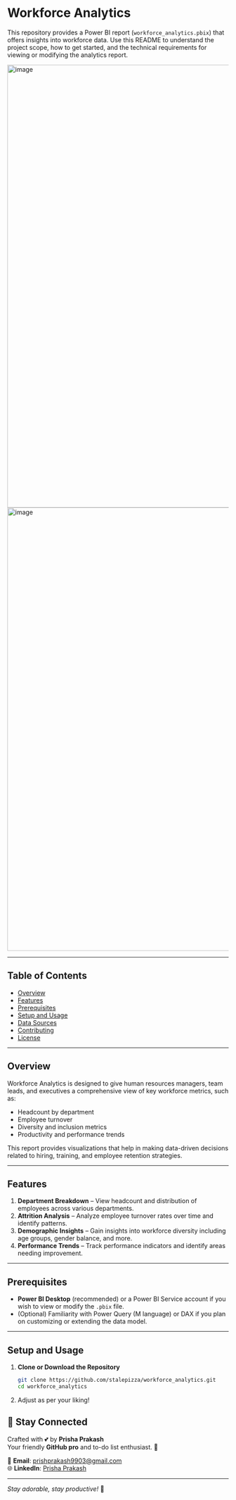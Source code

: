 # Workforce Analytics

This repository provides a Power BI report (`workforce_analytics.pbix`) that offers insights into workforce data. Use this README to understand the project scope, how to get started, and the technical requirements for viewing or modifying the analytics report.

<img width="1793" height="1007" alt="image" src="https://github.com/user-attachments/assets/40794a98-74c9-4f13-ba6c-6525de018034" />
<img width="1796" height="1008" alt="image" src="https://github.com/user-attachments/assets/40b0551c-9a38-4e9e-a765-f6140726af90" />

---

## Table of Contents

- [Overview](#overview)
- [Features](#features)
- [Prerequisites](#prerequisites)
- [Setup and Usage](#setup-and-usage)
- [Data Sources](#data-sources)
- [Contributing](#contributing)
- [License](#license)

---

## Overview

Workforce Analytics is designed to give human resources managers, team leads, and executives a comprehensive view of key workforce metrics, such as:
- Headcount by department
- Employee turnover
- Diversity and inclusion metrics
- Productivity and performance trends

This report provides visualizations that help in making data-driven decisions related to hiring, training, and employee retention strategies.

---

## Features

1. **Department Breakdown** – View headcount and distribution of employees across various departments.
2. **Attrition Analysis** – Analyze employee turnover rates over time and identify patterns.
3. **Demographic Insights** – Gain insights into workforce diversity including age groups, gender balance, and more.
4. **Performance Trends** – Track performance indicators and identify areas needing improvement.

---

## Prerequisites

- **Power BI Desktop** (recommended) or a Power BI Service account if you wish to view or modify the `.pbix` file.
- (Optional) Familiarity with Power Query (M language) or DAX if you plan on customizing or extending the data model.

---

## Setup and Usage

1. **Clone or Download the Repository**
   ```bash
   git clone https://github.com/stalepizza/workforce_analytics.git
   cd workforce_analytics
   ```
2. Adjust as per your liking!

## 🌈 Stay Connected  

Crafted with 💕 by **Prisha Prakash**  
Your friendly **GitHub pro** and to-do list enthusiast. 🐾  

📧 **Email**: [prishprakash9903@gmail.com](mailto:prishprakash9903@gmail.com)  
🌐 **LinkedIn**: [Prisha Prakash](https://www.linkedin.com/in/prisha-prakash-950816297)  

---

*Stay adorable, stay productive!* 💖

   
